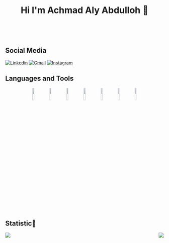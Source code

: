 <h1 align="center">Hi I'm Achmad Aly Abdulloh 👋</h1>
<br><br><br>

## Social Media
[![Linkedin](https://img.shields.io/badge/-LinkedIn-blue?style=plastic&logo=Linkedin&logoColor=white)](https://www.linkedin.com/in/achmad-aly-abdulloh-975035221/)
[![Gmail](https://img.shields.io/badge/-Gmail-c14438?style=plastic&labelColor=fff&logo=Gmail&logoColor=c4302b)](mailto:achmadalyabdulloh@gmail.com)
[![Instagram](https://img.shields.io/badge/-Instagram-e4405f?style=plastic&labelColor=e4405f&logo=instagram&logoColor=white)](https://www.instagram.com/achmd_aly)


## Languages and Tools

<p align="center">
<img width="10%" src="https://www.vectorlogo.zone/logos/php/php-ar21.svg">
<img width="10%" src="https://www.vectorlogo.zone/logos/laravel/laravel-ar21.svg">
<img width="10%" src="https://www.vectorlogo.zone/logos/python/python-ar21.svg">
<img width="10%" src="https://www.vectorlogo.zone/logos/java/java-ar21.svg">
<!-- <img width="10%" src="https://www.vectorlogo.zone/logos/flutterio/flutterio-ar21.svg">
<img width="10%" src="https://www.vectorlogo.zone/logos/android/android-ar21.svg"> -->
<img width="10%" src="https://www.vectorlogo.zone/logos/javascript/javascript-ar21.svg">
<img width="10%" src="https://www.vectorlogo.zone/logos/mysql/mysql-ar21.svg">
<img width="10%" src="https://www.vectorlogo.zone/logos/git-scm/git-scm-ar21.svg">
</p>

## Statistic📌
<p>
<img align="left" src="https://github-readme-stats.vercel.app/api/top-langs/?username=AlyAbdulloh&langs_count=10&hide_border=true&layout=compact&title_color=ffffff&text_color=c9cacc&icon_color=2bbc8a&bg_color=1d1f21&hide=jupyter%20notebook"></img>
<img align="right" src="https://github-readme-stats.vercel.app/api?username=AlyAbdulloh&show_icons=true&theme=radical&show_icons=true"></img>
</p>
